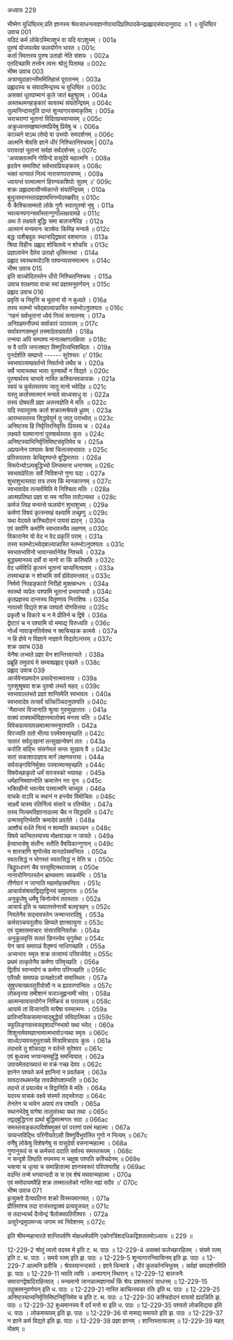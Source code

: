 अध्यायः 229

भीष्मेण युधिष्ठिरम् प्रति ज्ञानस्य श्रेयःसाधनत्वज्ञानोपायादिप्रतिपादकेन्द्रप्रह्लादसंवादानुवादः ॥ 1 ॥
युधिष्ठिर उवाच 	001  
यदिदं कर्म लोकेऽस्मिञ्शुभं वा यदि वाऽशुभम् ।	001a  
पुरुषं योजयत्येव फलयोगेन भारत ॥	001c  
कर्ता स्वित्तस्य पुरुष उताहो नेति संशयः ।	002a  
एतदिच्छामि तत्त्वेन त्वत्तः श्रोतुं पितामह ॥	002c  
भीष्म उवाच 	003  
अत्राप्युदाहरन्तीममितिहासं पुरातनम् ।	003a  
प्रह्लादस्य च संवादमिन्द्रस्य च युधिष्ठिर ॥	003c  
असक्तं धूतपाप्मानं कुले जातं बहुश्रुतम् ।	004a  
अस्तब्धमनहङ्कारं सत्वस्थं संयतेन्द्रियम् ॥	004c  
तुल्यनिन्दास्तुतिं दान्तं शून्यागारसमाकृतिम् ।	005a  
चराचराणां भूतानां विदितप्रभवाप्ययम् ॥	005c  
अक्रुध्यन्तमहृष्यन्तमप्रियेषु प्रियेषु च ।	006a  
काञ्चने वाऽथ लोष्ठे वा उभयोः समदर्शनम् ॥	006c  
आत्मनि श्रेयसि ज्ञाने धीरं निश्चितनिश्चयम् |	007a  
परावरज्ञं भूतानां सर्वज्ञं सर्वदर्शनम् ॥	007c  
\'अव्यक्तात्मनि गोविन्दे वासुदेवे महात्मनि ।	008a  
हृदयेन समाविष्टं सर्वभावप्रियङ्करम् ॥	008c  
भक्तं भागवतं नित्यं नारायणपरायणम् ।	009a  
ध्यायन्तं परमात्मानं हिरण्यकशिपोः सुतम् ॥\'	009c  
शक्रः प्रह्लादमासीनमेकान्ते संयतेन्द्रियम् ।	010a  
बुभुत्समानस्तत्प्रज्ञामभिगम्येदमब्रवीत् ॥	010c  
यैः कैश्चित्सम्मतो लोके गुणैः स्यात्पुरुषो नृषु ।	011a  
भवत्यनपगान्सर्वांस्तान्गुणाँल्लक्षयामहे ॥	011c  
अथ ते लक्ष्यते बुद्धिः समा बालजनैरिह ।	012a  
आत्मानं मन्यमानः सञ्श्रेयः किमिह मन्यसे ॥	012c  
बद्धः पाशैश्च्युतः स्थानाद्द्विषतां वशमागतः ।	013a  
श्रिया विहीनः प्रह्लाद शोचितव्ये न शोचसि ॥	013c  
प्रज्ञालाभेन दैतेय उताहो धृतिमत्तथा ।	014a  
प्रह्लाद स्वस्थरूपोऽसि पश्यन्व्यसनमात्मनः ॥	014c  
भीष्म उवाच 	015  
इति सञ्चोदितस्तेन धीरो निश्चितनिश्चयः ।	015a  
उवाच श्लक्ष्णया वाचा स्वां प्रज्ञामनुवर्णयन् ॥	015c  
प्रह्लाद उवाच 	016  
प्रवृत्तिं च निवृत्तिं च भूतानां यो न बुध्यते ।	016a  
तस्य स्तम्भो भवेद्बाल्यान्नास्ति स्तम्भोऽनुपश्यतः ॥	016c  
\'गहनं सर्वभूतानां ध्येयं नित्यं सनातनम् ।	017a  
अनिग्रहमनौपम्यं सर्वाकारं परात्परम् ॥	017c  
सर्वावरणसम्भूतं तस्मादेतत्प्रवर्तते ।	018a  
तन्मया अपि सम्पश्य नानालक्षणलक्षिताः ॥	018c  
स वै पाति जगत्स्रष्टा विष्णुरित्यभिशब्दितः ।	019a  
पुनर्दर्शति सम्प्राप्ते ------ सुरेश्चरः ॥\'	019c  
स्वभावात्सम्प्रवर्तन्ते निवर्तन्ते तथैव च ।	020a  
सर्वे भावास्तथा भावाः पुरुषार्थो न विद्यते ॥	020c  
पुरुषार्थस्य चाभावे नास्ति कश्चित्स्वकारकः ।	021a  
स्वयं च कुर्वतस्तस्य जातु मानो भवेदिह ॥	021c  
यस्तु कर्तारमात्मानं मन्यते साध्वसाधु वा ।	022a  
तस्य दोषवती प्रज्ञा अतत्त्वज्ञेति मे मतिः ॥	022c  
यदि स्यात्पुरुषः कर्ता शक्रात्मश्रेयसे ध्रुवम् ।	023a  
आरम्भास्तस्य सिद्ध्येयुर्न तु जातु पराभवेत् ॥	023c  
अनिष्टस्य हि निर्वृत्तिरनिवृत्तिः प्रियस्य च ।	024a  
लक्ष्यते यतमानानां पुरुषार्थस्ततः कुतः ॥	024c  
अनिष्टस्याभिनिर्वृत्तिमिष्टसंवृतिमेव च ।	025a  
अप्रयत्नेन पश्यामः केषां चित्तत्स्वभावतः ॥	025c  
प्रतिरूपतराः केचिद्दृश्यन्ते बुद्धिमत्तराः ।	026a  
विरूपेभ्योऽल्पबुद्धिभ्यो लिप्समाना धनागमम् ॥	026c  
स्वभावप्रेरिताः सर्वे निविशन्ते गुणा यदा ।	027a  
शुभाशुभास्तदा तत्र तस्य किं मानकारणम् ॥	027c  
स्वभावादेव तत्सर्वमिति मे निश्चिता मतिः ।	028a  
आत्मप्रतिष्ठा प्रज्ञा वा मम नास्ति ततोऽन्यथा ॥	028c  
कर्मजं त्विह मन्यन्ते फलयोगं शुभाशुभम् ।	029a  
कर्मणां विषयं कृत्स्नमहं वक्ष्यामि तच्छृणु ॥	029c  
यथा वेदयते कश्चिदोदनं पायसं ह्यदन् ।	030a  
एवं सर्वाणि कर्माणि स्वभावस्यैव लक्षणम् ॥	030c  
विकारानेव यो वेद न वेद प्रकृतिं पराम् ।	031a  
तस्य स्तम्भोऽभवेद्बाल्यान्नास्ति स्तम्भोऽनुपश्यतः ॥	031c  
स्वभावभाविनो भावान्सर्वानेवेह निश्चये ।	032a  
बुद्ध्यमानस्य दर्पो वा मानो वा किं करिष्यति ॥	032c  
वेद धर्मविधिं कृत्स्नं भूतानां चाप्यनित्यताम् ।	033a  
तस्माच्छक्र न शोचामि सर्वं ह्येवेदमन्तवत् ॥	033c  
निर्ममो निरहङ्कारो निरीहो मुक्तबन्धनः ।	034a  
स्वस्थो व्यपेतः पश्यामि भूतानां प्रभवाप्ययौ ॥	034c  
कृतप्रज्ञस्य दान्तस्य वितृष्णाय निराशिषः ।	035a  
नायासो विद्यते शक्र पश्यतो योगवित्तया ॥	035c  
प्रकृतौ च विकारे च न मे प्रीतिर्न च द्विषे ।	036a  
द्वेष्टारं च न पश्यामि यो ममाद्य विरुध्यति ॥	036c  
नोर्ध्वं नावाङ्नतिर्यक्च न क्वचिच्छक्र कामये ।	037a  
न हि ज्ञेये न विज्ञाने नाज्ञाने विद्यतेऽन्तरम् ॥	037c  
शक्र उवाच 	038  
येनैषा लभ्यते प्रज्ञा येन शान्तिरवाप्यते ।	038a  
प्रब्रूहि तमुपायं मे सम्यक्प्रह्लाद पृच्छते ॥	038c  
प्रह्लाद उवाच 	039  
आर्जवेनाप्रमादेन प्रसादेनात्मवत्तया ।	039a  
गुरुशुश्रूषया शक्र पुरुषो लभते महत् ॥	039c  
स्वभावाल्लभते प्रज्ञां शान्तिमेति स्वभावतः ।	040a  
स्वभावादेव तत्सर्वं यत्किञ्चिदनुपश्यति ॥	040c  
\'नैवान्तरं विजानाति श्रुत्वा गुरुमुखात्ततः ।	041a  
वाक्यं वाक्यार्थविज्ञानमालोक्य मनसा यतिः ॥	041c  
विवेकप्रत्ययापन्नमात्मानमनुपश्यति ।	042a  
विरज्यति ततो भीत्या परमेश्वरमृच्छति ॥	042c  
त्रातारं सर्वदुःखानां तत्सुखान्वेषणं ततः ।	043a  
करोति सद्भिः संसर्गमलं सन्तः सुखाय वै ॥	043c  
सतां सकाशादाज्ञाय मार्गं लक्षणवत्तया ।	044a  
सर्वसङ्गविनिर्मुक्तः परमात्मानमृच्छति ॥	044c  
विषयेच्छाकृतो धर्मं सरजस्को भयावहः ।	045a  
धर्महानिमवाप्नोति क्रमात्तेन नरः पुनः ॥	045c  
भक्तिहीनो भवत्येव परमात्मनि चाच्युत ।	046a  
वाचके वाऽपि च स्थानं न हन्त्येव विमोचितः ॥	046c  
सार्क्ष्ये चास्य रतिर्नित्यं संसारे च रतिर्भवेत् ।	047a  
तस्य नित्यमविज्ञानादात्मा चैव न सिद्ध्यति ॥	047c  
उन्मत्तवृत्तिर्भवति क्रमादेवं प्रवर्तते ।	048a  
आशौचं वर्धते नित्यं न शाम्यति कथञ्चन ॥	048c  
विषये चान्वितस्यास्य मोक्षवाञ्छा न जायते ।	049a  
हेत्वाभासेषु संलीनः स्तौति वैषयिकान्गुणान् ॥	049c  
न शास्त्राणि शृणोत्येव मानदर्पसमन्वितः ।	050a  
स्वतःसिद्धं न भोगस्तं स्वतःसिद्धं न वेत्ति च ।	050c  
चिद्रूपधारणं चैव परसृष्टिमथाव्ययम् ॥	050e  
नानायोनिगतस्तेन भ्राम्यमाणः स्वकर्मभिः ।	051a  
तीर्णपारं न जानाति महामोहसमन्वितः ।	051c  
आचार्यसंश्रयाद्विद्याद्विनयं समुपागतः ॥	051e  
अनुकूलेषु धर्मेषु चिनोत्येनं ततस्ततः ।	052a  
आचार्य इति च ख्यातस्तेनासौ बलवृत्रहन् ॥	052c  
नियतेनैव सद्भावस्तेन जन्मान्तरादिषु ।	053a  
कर्मसञ्चयतूलौघः क्षिप्यते ज्ञानवायुना ॥	053c  
एवं युक्तसमाचारः संसारविनिवर्तकः ।	054a  
अनुकूलवृत्तिं सततं छिनत्त्येव भृगुर्यथा ॥	054c  
येन चायं समापन्नं वैतृष्ण्यं नाधिगच्छति ।	055a  
अभ्यन्तरः स्मृतः शक्र तत्साम्यं परिवर्जयेत् ॥	055c  
प्रथमं तत्कृतेनैव कर्मणा परिमृच्छति ।	056a  
द्वितीयं स्वप्नयोगं च कर्मणा परिगच्छति ॥	056c  
एतैरक्षैः समापन्नः प्रत्यक्षोऽसौ समास्थितः ।	057a  
सुषुप्त्याख्यस्तुरीयोसौ न च ह्यावरणान्वितः ॥	057c  
लोकवृत्त्या तमीशानं यजञ्जुह्वन्यमी भवेत् ।	058a  
आत्मन्यायासयोगेन निष्क्रियं स परात्परम् ॥	058c  
आयामे तां विजानाति मायैषा परमात्मनः ।	059a  
प्रातिभासिकसामान्याद्बुद्धेर्या संविदात्मिका ॥	059c  
स्फुलिङ्गसत्त्वसदृशादग्निभावो यथा भवेत् ।	060a  
शिशूनामेवमज्ञानामात्मभावोऽन्यथा स्मृतः ॥	060c  
साध्येऽप्यवस्तुभूताख्ये मित्रामित्रादयः कुतः ।	061a  
तदभावे तु शोकाद्या न वर्तन्ते सुरेश्वर ॥	061c  
एवं बुध्यस्व भगवन्समबुद्धिं समन्वियात् ।	062a  
उपायमेतदाख्यातं मा वक्रं गच्छ देवप ॥	062c  
ज्ञानेन पश्यते कर्म ज्ञानिनां न प्रवर्तकम् ।	063a  
यावदारब्धमस्येह तावन्नैवोपशाम्यति ॥	063c  
तदन्ते तं प्रयात्येव न विद्वानिति मे मतिः ।	064a  
यदस्य वाचकं वक्ष्ये संस्मरे तद्भवेत्तदा ॥	064c  
तेनतेन च भावेन अपायं तत्र पश्यति ।	065a  
स्थानभेदेषु वागेषा तालुसंस्था यथा तथा ॥	065c  
तद्वद्बुद्धिगता ह्यर्था बुद्धिमात्मगतः सदा ॥	066ac  
समस्तसङ्कल्पविशेषमुक्तं परं पराणां परमं महात्मा ।	067a  
त्रय्यन्तविद्भिः परिगीयतेऽसौ विष्णुर्विभुर्वास्ति गुणो न नित्यम् ॥	067c  
वर्णेषु लोकेषु विशेषणेषु स वासुदेवो वसनान्महात्मा ।	068a  
गुणानुरूपं स च कर्मरूपं ददाति सर्वस्य समस्तरूपम् ।	068c  
न सन्दृशे तिष्ठति रुपमस्य न चक्षुषा पश्यति कश्चिदेनम् ॥	069e  
भक्त्या च धृत्या च समाहितात्मा ज्ञानस्वरूपं परिपश्यतीह ॥	069ac  
वदन्ति तन्मे भगवान्ददौ स स एव शेषं मघवान्महात्मा ।	070a  
एवं ममोपायमवैहि शक्र तस्माल्लोको नास्ति मह्यं सदैव ॥\'	070c  
भीष्म उवाच 	071  
इत्युक्तो दैत्यपतिना शक्रो विस्मयमागमत् ।	071a  
प्रीतिमांश्च तदा राजंस्तद्वाक्यं प्रत्यपूजयत् ॥	071c  
स तदाभ्यर्च्य दैत्येन्द्रं त्रैलोक्यपतिरीश्वरः ।	072a  
असुरेन्द्रमुपामन्त्र्य जगाम स्वं निवेशनम् ॥ 	072c  

इति श्रीमन्महाभारते शान्तिपर्वणि मोक्षधर्मपर्वणि एकोनत्रिंशदधिकद्विशततमोऽध्यायः ॥ 229 ॥

12-229-2 श्रोतुं त्वत्तो वदस्व मे इति ट. थ. पाठः ॥ 12-229-4 असक्तं फलेच्छारहितम् । संयमे रतम् इति ट. थ. पाठः । समये रतम् इति झ. पाठः ॥ 12-229-5 शून्यागारनिवासिनम् इति झ. पाठः ॥ 12-229-7 आत्मनि प्रतीचि । श्रेयस्यानन्दरूपे । ज्ञाने चिन्मात्रे । धीरं कुतर्कानभिभूतम् । सर्वज्ञं समदर्शनमिति झ. पाठः ॥ 12-229-11 भवति त्वयि । अनपगान् स्थिरान् ॥ 12-229-12 बालजनैः समारागद्वेषादिराहित्यात् । मन्यमानो जानन्नात्मज्ञानार्थं किं श्रेयः प्रशस्ततरं साधनम् ॥ 12-229-15 तदुक्तमनुवर्णयन् इति ध. पाठः ॥ 12-229-21 नास्ति काचित्स्वका रतिः इति थ. पाठः ॥ 12-229-25 अनिष्टस्याप्यनिर्वृत्तिमिष्टनिर्वृत्तिमेव च इति ट. थ. पाठः ॥ 12-229-30 कश्चिदोदनं वायसो ह्यदन्निति झ. पाठः ॥ 12-229-32 बुध्यमानस्य वै दर्पं मनो वा इति ध. पाठः ॥ 12-229-35 पश्यतो लोकविद्यया इति ध. पाठः । लोकमव्ययम् इति झ. पाठः ॥ 12-229-36 यो मामद्य ममायते इति झ. पाठः ॥ 12-229-37 न ज्ञाने कर्म विद्यते इति झ. पाठः ॥ 12-229-38 प्रज्ञा ज्ञानम् । शान्तिस्तत्फलम् ॥ 12-229-39 महत् मोक्षम् ॥
